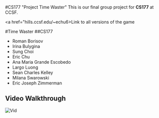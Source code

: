 #CS177 "Project Time Waster"
This is our final group project for **CS177** at CCSF.

<a href="hills.ccsf.edu/~echu6>Link to all versions of the game</a>


#Time Waster
##CS177
* Roman Borisov
* Irina Bulygina
* Sung Choi
* Eric Chu
* Ana Maria Grande Escobedo
* Largo Luong
* Sean Charles Kelley
* Milana Swarowski
* Eric Joseph Zimmerman

## Video Walkthrough

![Vid](TWDemo.gif)
